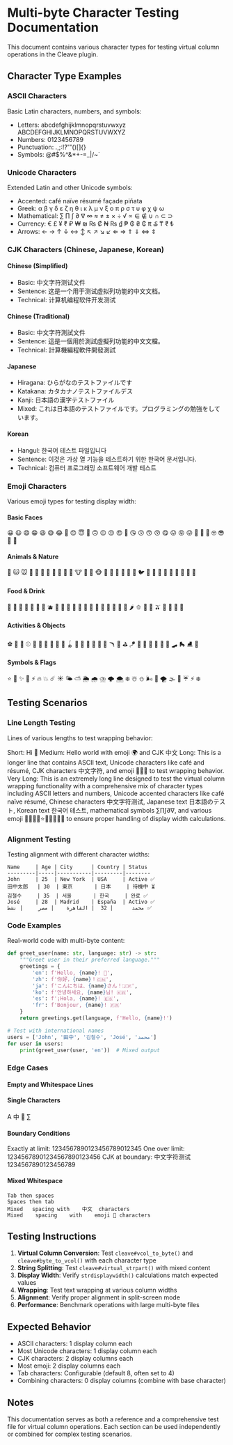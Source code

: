 # Multi-byte Character Testing Documentation

This document contains various character types for testing virtual column operations in the Cleave plugin.

## Character Type Examples

### ASCII Characters
Basic Latin characters, numbers, and symbols:
- Letters: abcdefghijklmnopqrstuvwxyz ABCDEFGHIJKLMNOPQRSTUVWXYZ
- Numbers: 0123456789
- Punctuation: .,;:!?'"()[]{}
- Symbols: @#$%^&*+-=_|\/~`

### Unicode Characters
Extended Latin and other Unicode symbols:
- Accented: café naïve résumé façade piñata
- Greek: α β γ δ ε ζ η θ ι κ λ μ ν ξ ο π ρ σ τ υ φ χ ψ ω
- Mathematical: ∑ ∏ ∫ ∂ ∇ ∞ ≈ ≠ ± × ÷ √ ∝ ∈ ∉ ∪ ∩ ⊂ ⊃
- Currency: € £ ¥ ₹ ₽ ₩ ₪ ₨ ₡ ₦ ₨ ₫ ₱ ₲ ₴ ₵ ₶ ₷ ₸ ₹ ₺
- Arrows: ← → ↑ ↓ ↔ ↕ ↖ ↗ ↘ ↙ ⇐ ⇒ ⇑ ⇓ ⇔ ⇕

### CJK Characters (Chinese, Japanese, Korean)

#### Chinese (Simplified)
- Basic: 中文字符测试文件
- Sentence: 这是一个用于测试虚拟列功能的中文文档。
- Technical: 计算机编程软件开发测试

#### Chinese (Traditional)
- Basic: 中文字符測試文件
- Sentence: 這是一個用於測試虛擬列功能的中文文檔。
- Technical: 計算機編程軟件開發測試

#### Japanese
- Hiragana: ひらがなのテストファイルです
- Katakana: カタカナノテストファイルデス
- Kanji: 日本語の漢字テストファイル
- Mixed: これは日本語のテストファイルです。プログラミングの勉強をしています。

#### Korean
- Hangul: 한국어 테스트 파일입니다
- Sentence: 이것은 가상 열 기능을 테스트하기 위한 한국어 문서입니다.
- Technical: 컴퓨터 프로그래밍 소프트웨어 개발 테스트

### Emoji Characters
Various emoji types for testing display width:

#### Basic Faces
😀 😃 😄 😁 😆 😅 😂 🤣 😊 😇 🙂 🙃 😉 😌 😍 🥰 😘 😗 😙 😚 😋 😛 😝 😜 🤪 🤨 🧐 🤓 😎 🤩 🥳

#### Animals & Nature  
🐶 🐱 🐭 🐹 🐰 🦊 🐻 🐼 🐨 🐯 🦁 🐮 🐷 🐸 🐵 🙈 🙉 🙊 🐒 🐔 🐧 🐦 🐤 🐣 🐥 🦆 🦅 🦉 🦇 🐺 🐗

#### Food & Drink
🍎 🍊 🍋 🍌 🍉 🍇 🍓 🫐 🍈 🍒 🍑 🥭 🍍 🥥 🥝 🍅 🍆 🥑 🥦 🥬 🥒 🌶️ 🫑 🌽 🥕 🫒 🧄 🧅 🥔 🍠

#### Activities & Objects
⚽ 🏀 🏈 ⚾ 🥎 🎾 🏐 🏉 🥏 🎱 🪀 🏓 🏸 🏒 🏑 🥍 🏏 🪃 🥅 ⛳ 🪁 🏹 🎣 🤿 🥊 🥋 🎽 🛹 🛼 ⛸️ 🥌

#### Symbols & Flags
⭐ 🌟 ✨ 💫 ⚡ 🔥 💥 ☄️ ☀️ 🌤️ ⛅ 🌦️ 🌧️ ⛈️ 🌩️ 🌨️ ❄️ ☃️ ⛄ 🌬️ 💨 🌪️ 🌫️ 🌈 ☔ ⚡ ❄️

## Testing Scenarios

### Line Length Testing
Lines of various lengths to test wrapping behavior:

Short: Hi 👋
Medium: Hello world with emoji 🌍 and CJK 中文
Long: This is a longer line that contains ASCII text, Unicode characters like café and résumé, CJK characters 中文字符, and emoji 🎯🌟✨ to test wrapping behavior.
Very Long: This is an extremely long line designed to test the virtual column wrapping functionality with a comprehensive mix of character types including ASCII letters and numbers, Unicode accented characters like café naïve résumé, Chinese characters 中文字符测试, Japanese text 日本語のテスト, Korean text 한국어 테스트, mathematical symbols ∑∏∫∂∇, and various emoji 🎯🌟✨💫⭐🔥💥🌈🦄🎪 to ensure proper handling of display width calculations.

### Alignment Testing
Testing alignment with different character widths:

```
Name     | Age | City      | Country | Status
---------|-----|-----------|---------|--------
John     | 25  | New York  | USA     | Active ✅
田中太郎   | 30  | 東京       | 日本     | 待機中 ⏳
김철수     | 35  | 서울       | 한국     | 완료 ✅
José     | 28  | Madrid    | España  | Activo ✅
محمد      | 32  | القاهرة    | مصر     | نشط ✅
```

### Code Examples
Real-world code with multi-byte content:

```python
def greet_user(name: str, language: str) -> str:
    """Greet user in their preferred language."""
    greetings = {
        'en': f'Hello, {name}! 👋',
        'zh': f'你好，{name}！🇨🇳',
        'ja': f'こんにちは、{name}さん！🇯🇵',
        'ko': f'안녕하세요, {name}님! 🇰🇷',
        'es': f'¡Hola, {name}! 🇪🇸',
        'fr': f'Bonjour, {name}! 🇫🇷'
    }
    return greetings.get(language, f'Hello, {name}!')

# Test with international names
users = ['John', '田中', '김철수', 'José', 'محمد']
for user in users:
    print(greet_user(user, 'en'))  # Mixed output
```

### Edge Cases

#### Empty and Whitespace Lines


   
	
    	    

#### Single Characters
A
中
🎯
∑

#### Boundary Conditions
Exactly at limit: 1234567890123456789012345
One over limit: 12345678901234567890123456
CJK at boundary: 中文字符测试1234567890123456789

#### Mixed Whitespace
	Tab then spaces    
    Spaces then tab	
	Mixed	spacing	with	中文	characters
    Mixed    spacing    with    emoji 🎯 characters

## Testing Instructions

1. **Virtual Column Conversion**: Test `cleave#vcol_to_byte()` and `cleave#byte_to_vcol()` with each character type
2. **String Splitting**: Test `cleave#virtual_strpart()` with mixed content
3. **Display Width**: Verify `strdisplaywidth()` calculations match expected values
4. **Wrapping**: Test text wrapping at various column widths
5. **Alignment**: Verify proper alignment in split-screen mode
6. **Performance**: Benchmark operations with large multi-byte files

## Expected Behavior

- ASCII characters: 1 display column each
- Most Unicode characters: 1 display column each  
- CJK characters: 2 display columns each
- Most emoji: 2 display columns each
- Tab characters: Configurable (default 8, often set to 4)
- Combining characters: 0 display columns (combine with base character)

## Notes

This documentation serves as both a reference and a comprehensive test file for virtual column operations. Each section can be used independently or combined for complex testing scenarios.